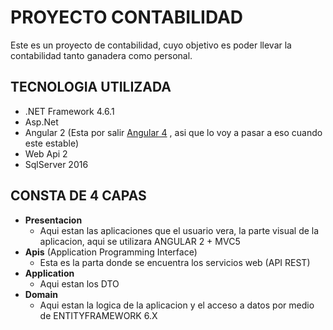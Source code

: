 # PROYECTO CONTABILIDAD

Este es un proyecto de contabilidad, cuyo objetivo es poder llevar la contabilidad tanto ganadera como personal.

## TECNOLOGIA UTILIZADA

* .NET Framework 4.6.1
* Asp.Net 
* Angular 2 (Esta por salir [Angular 4](https://github.com/angular/angular/blob/master/CHANGELOG.md#400-beta5-2017-01-25) , asi que lo voy a pasar a eso cuando este estable)
* Web Api 2
* SqlServer 2016

## CONSTA DE 4 CAPAS
* **Presentacion**
  * Aqui estan las aplicaciones que el usuario vera, la parte visual de la aplicacion, aqui se utilizara ANGULAR 2 + MVC5
* **Apis** (Application Programming Interface)
  * Esta es la parta donde se encuentra los servicios web (API REST)
* **Application**
  * Aqui estan los DTO
* **Domain**
  * Aqui estan la logica de la aplicacion y el acceso a datos por medio de ENTITYFRAMEWORK 6.X

